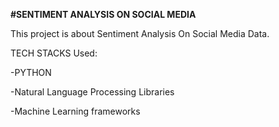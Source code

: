 **#SENTIMENT ANALYSIS ON SOCIAL MEDIA**



This project is about Sentiment Analysis On Social Media Data.

TECH STACKS Used:

-PYTHON

-Natural Language Processing Libraries

-Machine Learning frameworks
